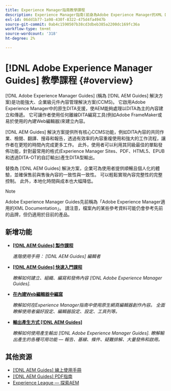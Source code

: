 ```yaml
---
title: Experience Manager指南教學課程
description: Experience Manager指南(前身為Adobe Experience Manager的XML Documentation)的教學課程系列。
exl-id: 06dd1b77-1a98-430f-8322-475d4fa4947b
source-git-commit: 0ab4c1590507b38cd3dbeb385a2200dc169fc36a
workflow-type: tm+mt
source-wordcount: '318'
ht-degree: 2%

---
```


# [!DNL Adobe Experience Manager Guides] 教學課程 {#overview}

[!DNL Adobe Experience Manager Guides] (稱為 [!DNL AEM Guides] 解決方案)是功能強大、企業級元件內容管理解決方案(CCMS)。 它啟用Adobe Experience Manager中的原生DITA支援，使AEM能夠處理以DITA為主的內容建立和傳遞。 它可讓作者使用任何離線DITA編寫工具(例如Adobe FrameMaker或易於使用的內建Web編輯器)來建立內容。

[!DNL AEM Guides] 解決方案提供所有核心CCMS功能，例如DITA內容的共同作業、檢閱、翻譯、搜尋和報告，透過有效率的內容重複使用和強大的工作流程，讓作者在更短的時間內完成更多工作。 此外，使用者可以利用其同級最佳的單點發佈功能，針對最常用的格式(Experience Manager Sites、PDF、HTML5、EPUB和透過DITA-OT的自訂輸出)產生DITA型輸出。

替換為 [!DNL AEM Guides] 解決方案，企業可為使用者提供順暢且個人化的體驗，並確保售前與售後內容的一致性與一致性。 可以輕鬆實現內容完整性的完整控制。 此外，本地化時間與成本也大幅降低。

>[!NOTE]
> 
> Adobe Experience Manager Guides先前稱為「Adobe Experience Manager適用的XML Documentation」。 請注意，檔案內的某些參考資料可能仍會參考先前的品牌，但仍適用於目前的產品。

## 新增功能

* **[[!DNL AEM Guides] 製作課程](course-3/overview.md)**

   *進階使用手冊： [!DNL AEM Guides] 編輯者*

* **[[!DNL AEM Guides] 快速入門課程](course-1/overview.md)**

   *瞭解如何建立、組織、編寫和發佈內容 [!DNL Adobe Experience Manager Guides].*

* **[在內建Web編輯器中編寫](course-3/overview.md)**

   *瞭解如何在Experience Manager指南中使用原生網頁編輯器創作內容。 全面瞭解使用者偏好設定、編輯器設定、設定、工具列等。*

* **[輸出產生方式 [!DNL AEM Guides]](course-2/overview.md)**

   *瞭解如何使用產生輸出 [!DNL Adobe Experience Manager Guides]. 瞭解輸出產生的各種可用功能 — 報告、基線、條件、疑難排解、大量發佈和啟用。*


## 其他资源

* [[!DNL AEM Guides] 線上使用手冊](https://help.adobe.com/en_US/xml-documentation-for-adobe-experience-manager/index.html)
* [[!DNL AEM Guides] PDF指南](https://helpx.adobe.com/support/xml-documentation-for-experience-manager.html)
* [Experience League — 探索AEM](https://experienceleague.adobe.com/#recommended/solutions/experience-manager)
